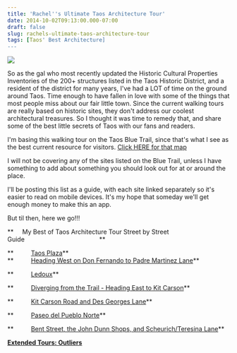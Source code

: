 ```yaml
---
title: 'Rachel''s Ultimate Taos Architecture Tour'
date: 2014-10-02T09:13:00.000-07:00
draft: false
slug: rachels-ultimate-taos-architecture-tour
tags: [Taos' Best Architecture]
---
```


![](/images/blog/legacy/P1170255.JPG)

  
  
So as the gal who most recently updated the Historic Cultural Properties Inventories of the 200+ structures listed in the Taos Historic District, and a resident of the district for many years, I've had a LOT of time on the ground around Taos. Time enough to have fallen in love with some of the things that most people miss about our fair little town. Since the current walking tours are really based on historic sites, they don't address our coolest architectural treasures. So I thought it was time to remedy that, and share some of the best little secrets of Taos with our fans and readers.  
  
I'm basing this walking tour on the Taos Blue Trail, since that's what I see as the best current resource for visitors. [Click HERE for that map](http://taos.org/html-assets/file/TaosBlueTrailWalking%20MAP.pdf)  
  
I will not be covering any of the sites listed on the Blue Trail, unless I have something to add about something you should look out for at or around the place.  
  
I'll be posting this list as a guide, with each site linked separately so it's easier to read on mobile devices. It's my hope that someday we'll get enough money to make this an app.  
  
But til then, here we go!!!  
  
**     My Best of Taos Architecture Tour Street by Street Guide                                           **  
  
**          [Taos Plaza](http://taosarchitecture.blogspot.com/2014/09/taos-architecture-tour-taos-plaza.html)**  
**          [Heading West on Don Fernando to Padre Martinez Lane](http://taosarchitecture.blogspot.com/2014/09/taos-architecture-tour-heading-west-on.html)**  

**          [Ledoux](http://taosarchitecture.blogspot.com/2014/09/taos-architecture-tour-ledoux.html)**  

  

**          [Diverging from the Trail - Heading East to Kit Carson](http://taosarchitecture.blogspot.com/2014/09/taos-architecture-tour-diverging-from.html)**  
  
**          [Kit Carson Road and Des Georges Lane](http://taosarchitecture.blogspot.com/2014/09/taos-architecture-tour-kit-carson-road.html)**  
  
**          [Paseo del Pueblo Norte](http://taosarchitecture.blogspot.com/2014/09/taos-architecture-tour-paseo-del-pueblo.html)**  
  
**          [Bent Street, the John Dunn Shops, and Scheurich/Teresina Lane](http://taosarchitecture.blogspot.com/2014/09/taos-architecture-tour-bent-street-john.html)**  
  
 **[Extended Tours: Outliers](http://taosarchitecture.blogspot.com/2014/10/taos-architecture-tour-extended-outliers.html)**  
  
[](https://draft.blogger.com/blogger.g?blogID=8313365144772343043#editor/target=post;postID=4167511468636256978;onPublishedMenu=posts;onClosedMenu=posts;postNum=1;src=postname)